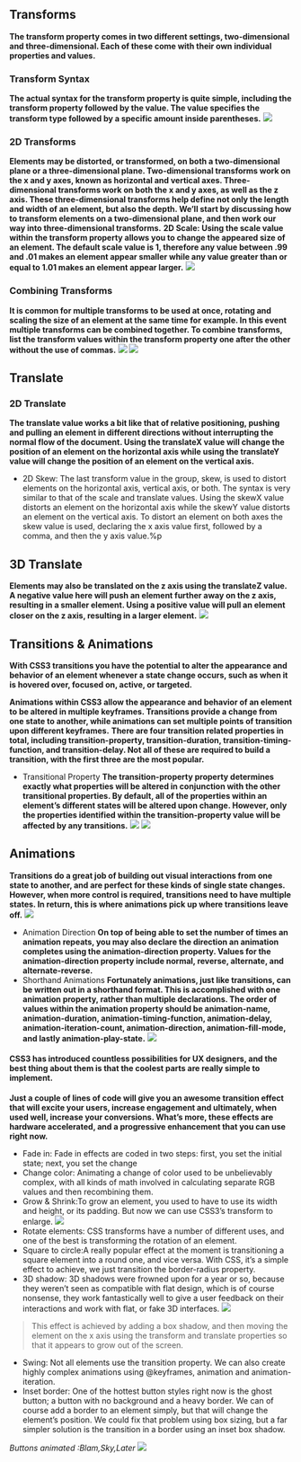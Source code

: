 ## Transforms
**The transform property comes in two different settings, two-dimensional and three-dimensional. Each of these come with their own individual properties and values.**
### Transform Syntax
**The actual syntax for the transform property is quite simple, including the transform property followed by the value. The value specifies the transform type followed by a specific amount inside parentheses.**
![]( https://aws1.discourse-cdn.com/freecodecamp/original/3X/3/1/31d33c6a8a4d219cae93699cf04b8a2e8d67177a.png)
### 2D Transforms
**Elements may be distorted, or transformed, on both a two-dimensional plane or a three-dimensional plane. Two-dimensional transforms work on the x and y axes, known as horizontal and vertical axes. Three-dimensional transforms work on both the x and y axes, as well as the z axis. These three-dimensional transforms help define not only the length and width of an element, but also the depth. We’ll start by discussing how to transform elements on a two-dimensional plane, and then work our way into three-dimensional transforms.**
**2D Scale: Using the scale value within the transform property allows you to change the appeared size of an element. The default scale value is 1, therefore any value between .99 and .01 makes an element appear smaller while any value greater than or equal to 1.01 makes an element appear larger.**
![]( https://developer.apple.com/library/archive/documentation/InternetWeb/Conceptual/SafariVisualEffectsProgGuide/Art/webkit-transform-origin.png)

### Combining Transforms
**It is common for multiple transforms to be used at once, rotating and scaling the size of an element at the same time for example. In this event multiple transforms can be combined together. To combine transforms, list the transform values within the transform property one after the other without the use of commas.**
![]( https://www.codegrepper.com/codeimages/rotate-element-180-degrees-css.png) 
![]( https://image.slidesharecdn.com/css3transforms-110622085054-phpapp01/95/css3-2d3d-transform-11-728.jpg?cb=1308732778) 

## Translate
### 2D Translate
**The translate value works a bit like that of relative positioning, pushing and pulling an element in different directions without interrupting the normal flow of the document. Using the translateX value will change the position of an element on the horizontal axis while using the translateY value will change the position of an element on the vertical axis.**

* 2D Skew: The last transform value in the group, skew, is used to distort elements on the horizontal axis, vertical axis, or both. The syntax is very similar to that of the scale and translate values. Using the skewX value distorts an element on the horizontal axis while the skewY value distorts an element on the vertical axis. To distort an element on both axes the skew value is used, declaring the x axis value first, followed by a comma, and then the y axis value.%p
## 3D Translate
**Elements may also be translated on the z axis using the translateZ value. A negative value here will push an element further away on the z axis, resulting in a smaller element. Using a positive value will pull an element closer on the z axis, resulting in a larger element.**
![]( https://image.slidesharecdn.com/dynamic-css-151204162052-lva1-app6891/95/dynamic-css-transforms-transitions-and-animation-basics-17-638.jpg?cb=1449256436) 

## Transitions & Animations
**With CSS3 transitions you have the potential to alter the appearance and behavior of an element whenever a state change occurs, such as when it is hovered over, focused on, active, or targeted.**

**Animations within CSS3 allow the appearance and behavior of an element to be altered in multiple keyframes. Transitions provide a change from one state to another, while animations can set multiple points of transition upon different keyframes.**
**There are four transition related properties in total, including transition-property, transition-duration, transition-timing-function, and transition-delay. Not all of these are required to build a transition, with the first three are the most popular.**
* Transitional Property
**The transition-property property determines exactly what properties will be altered in conjunction with the other transitional properties. By default, all of the properties within an element’s different states will be altered upon change. However, only the properties identified within the transition-property value will be affected by any transitions.**
![]( https://res.cloudinary.com/practicaldev/image/fetch/s--bOSzjrLw--/c_imagga_scale,f_auto,fl_progressive,h_500,q_auto,w_1000/https://cl.ly/2n161D2N2x0t/Image%25202018-04-20%2520at%25204.52.44%2520PM.png) 
![]( https://designshack.net/wp-content/uploads/transitiondelays-1.jpg)
## Animations
**Transitions do a great job of building out visual interactions from one state to another, and are perfect for these kinds of single state changes. However, when more control is required, transitions need to have multiple states. In return, this is where animations pick up where transitions leave off.**
![]( https://res.cloudinary.com/practicaldev/image/fetch/s--QONRcvJ6--/c_limit%2Cf_auto%2Cfl_progressive%2Cq_auto%2Cw_880/https://thepracticaldev.s3.amazonaws.com/i/sn6p4yhoefrt1d3hmg72.jpg) 

* Animation Direction
**On top of being able to set the number of times an animation repeats, you may also declare the direction an animation completes using the animation-direction property. Values for the animation-direction property include normal, reverse, alternate, and alternate-reverse.**
* Shorthand Animations
**Fortunately animations, just like transitions, can be written out in a shorthand format. This is accomplished with one animation property, rather than multiple declarations. The order of values within the animation property should be animation-name, animation-duration, animation-timing-function, animation-delay, animation-iteration-count, animation-direction, animation-fill-mode, and lastly animation-play-state.**
![]( https://image.slidesharecdn.com/ombulabs-cssanimation-160105211358/95/css3-animations-5-638.jpg?cb=1452028570) 

#### CSS3 has introduced countless possibilities for UX designers, and the best thing about them is that the coolest parts are really simple to implement.

**Just a couple of lines of code will give you an awesome transition effect that will excite your users, increase engagement and ultimately, when used well, increase your conversions. What’s more, these effects are hardware accelerated, and a progressive enhancement that you can use right now.**
* Fade in: Fade in effects are coded in two steps: first, you set the initial state; next, you set the change
* Change color: Animating a change of color used to be unbelievably complex, with all kinds of math involved in calculating separate RGB values and then recombining them.
* Grow & Shrink:To grow an element, you used to have to use its width and height, or its padding. But now we can use CSS3’s transform to enlarge.
![]( https://i.stack.imgur.com/1vlcE.png) 
* Rotate elements: CSS transforms have a number of different uses, and one of the best is transforming the rotation of an element.
* Square to circle:A really popular effect at the moment is transitioning a square element into a round one, and vice versa. With CSS, it’s a simple effect to achieve, we just transition the border-radius property.
* 3D shadow: 3D shadows were frowned upon for a year or so, because they weren’t seen as compatible with flat design, which is of course nonsense, they work fantastically well to give a user feedback on their interactions and work with flat, or fake 3D interfaces.
![]( https://www.codegrepper.com/codeimages/3d-shadow-effect-css.png) 

>This effect is achieved by adding a box shadow, and then moving the element on the x axis using the transform and translate properties so that it appears to grow out of the screen.
*  Swing: Not all elements use the transition property. We can also create highly complex animations using @keyframes, animation and animation-iteration.
* Inset border: One of the hottest button styles right now is the ghost button; a button with no background and a heavy border. We can of course add a border to an element simply, but that will change the element’s position. We could fix that problem using box sizing, but a far simpler solution is the transition in a border using an inset box shadow.

*Buttons animated :Blam,Sky,Later*
![]( https://webdesign-tricks.com/fileadmin/user_upload/neon-buttons-yellow-css.jpg) 
 


